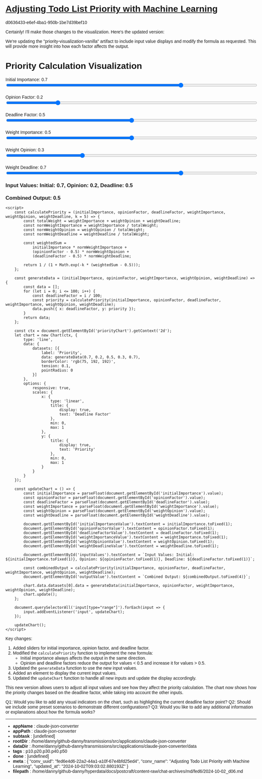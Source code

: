 # [Adjusting Todo List Priority with Machine Learning](https://claude.ai/chat/fed6e4d6-22a2-44a1-a10f-67e4bfd25ed4)

d0636433-e6ef-4ba1-950b-1be7d39bef10

 Certainly! I'll make those changes to the visualization. Here's the updated version:

<antThinking>We're updating the "priority-visualization-vanilla" artifact to include input value displays and modify the formula as requested. This will provide more insight into how each factor affects the output.</antThinking>

<antArtifact identifier="priority-visualization-vanilla" type="text/html" title="Priority Calculation Visualization with Modified Formula">
<!DOCTYPE html>
<html lang="en">
<head>
    <meta charset="UTF-8">
    <meta name="viewport" content="width=device-width, initial-scale=1.0">
    <title>Priority Calculation Visualization</title>
    <script src="https://cdnjs.cloudflare.com/ajax/libs/Chart.js/3.7.0/chart.min.js"></script>
    <style>
        body { font-family: Arial, sans-serif; max-width: 800px; margin: 0 auto; padding: 20px; }
        .slider-container { margin-bottom: 20px; }
        input[type="range"] { width: 100%; }
        #outputValue, #inputValues { font-size: 1.2em; font-weight: bold; margin-top: 20px; }
    </style>
</head>
<body>
    <h1>Priority Calculation Visualization</h1>
    <div class="slider-container">
        <label for="initialImportance">Initial Importance: <span id="initialImportanceValue">0.7</span></label>
        <input type="range" id="initialImportance" min="0" max="1" step="0.1" value="0.7">
    </div>
    <div class="slider-container">
        <label for="opinionFactor">Opinion Factor: <span id="opinionFactorValue">0.2</span></label>
        <input type="range" id="opinionFactor" min="0" max="1" step="0.1" value="0.2">
    </div>
    <div class="slider-container">
        <label for="deadlineFactor">Deadline Factor: <span id="deadlineFactorValue">0.5</span></label>
        <input type="range" id="deadlineFactor" min="0" max="1" step="0.1" value="0.5">
    </div>
    <div class="slider-container">
        <label for="weightImportance">Weight Importance: <span id="weightImportanceValue">0.5</span></label>
        <input type="range" id="weightImportance" min="0" max="1" step="0.1" value="0.5">
    </div>
    <div class="slider-container">
        <label for="weightOpinion">Weight Opinion: <span id="weightOpinionValue">0.3</span></label>
        <input type="range" id="weightOpinion" min="0" max="1" step="0.1" value="0.3">
    </div>
    <div class="slider-container">
        <label for="weightDeadline">Weight Deadline: <span id="weightDeadlineValue">0.7</span></label>
        <input type="range" id="weightDeadline" min="0" max="1" step="0.1" value="0.7">
    </div>
    <div id="inputValues">Input Values: Initial: 0.7, Opinion: 0.2, Deadline: 0.5</div>
    <div id="outputValue">Combined Output: 0.5</div>
    <canvas id="priorityChart"></canvas>

    <script>
        const calculatePriority = (initialImportance, opinionFactor, deadlineFactor, weightImportance, weightOpinion, weightDeadline, k = 5) => {
            const totalWeight = weightImportance + weightOpinion + weightDeadline;
            const normWeightImportance = weightImportance / totalWeight;
            const normWeightOpinion = weightOpinion / totalWeight;
            const normWeightDeadline = weightDeadline / totalWeight;

            const weightedSum = 
                initialImportance * normWeightImportance +
                (opinionFactor - 0.5) * normWeightOpinion +
                (deadlineFactor - 0.5) * normWeightDeadline;

            return 1 / (1 + Math.exp(-k * (weightedSum - 0.5)));
        };

        const generateData = (initialImportance, opinionFactor, weightImportance, weightOpinion, weightDeadline) => {
            const data = [];
            for (let i = 0; i <= 100; i++) {
                const deadlineFactor = i / 100;
                const priority = calculatePriority(initialImportance, opinionFactor, deadlineFactor, weightImportance, weightOpinion, weightDeadline);
                data.push({ x: deadlineFactor, y: priority });
            }
            return data;
        };

        const ctx = document.getElementById('priorityChart').getContext('2d');
        let chart = new Chart(ctx, {
            type: 'line',
            data: {
                datasets: [{
                    label: 'Priority',
                    data: generateData(0.7, 0.2, 0.5, 0.3, 0.7),
                    borderColor: 'rgb(75, 192, 192)',
                    tension: 0.1,
                    pointRadius: 0
                }]
            },
            options: {
                responsive: true,
                scales: {
                    x: {
                        type: 'linear',
                        title: {
                            display: true,
                            text: 'Deadline Factor'
                        },
                        min: 0,
                        max: 1
                    },
                    y: {
                        title: {
                            display: true,
                            text: 'Priority'
                        },
                        min: 0,
                        max: 1
                    }
                }
            }
        });

        const updateChart = () => {
            const initialImportance = parseFloat(document.getElementById('initialImportance').value);
            const opinionFactor = parseFloat(document.getElementById('opinionFactor').value);
            const deadlineFactor = parseFloat(document.getElementById('deadlineFactor').value);
            const weightImportance = parseFloat(document.getElementById('weightImportance').value);
            const weightOpinion = parseFloat(document.getElementById('weightOpinion').value);
            const weightDeadline = parseFloat(document.getElementById('weightDeadline').value);

            document.getElementById('initialImportanceValue').textContent = initialImportance.toFixed(1);
            document.getElementById('opinionFactorValue').textContent = opinionFactor.toFixed(1);
            document.getElementById('deadlineFactorValue').textContent = deadlineFactor.toFixed(1);
            document.getElementById('weightImportanceValue').textContent = weightImportance.toFixed(1);
            document.getElementById('weightOpinionValue').textContent = weightOpinion.toFixed(1);
            document.getElementById('weightDeadlineValue').textContent = weightDeadline.toFixed(1);

            document.getElementById('inputValues').textContent = `Input Values: Initial: ${initialImportance.toFixed(1)}, Opinion: ${opinionFactor.toFixed(1)}, Deadline: ${deadlineFactor.toFixed(1)}`;

            const combinedOutput = calculatePriority(initialImportance, opinionFactor, deadlineFactor, weightImportance, weightOpinion, weightDeadline);
            document.getElementById('outputValue').textContent = `Combined Output: ${combinedOutput.toFixed(4)}`;

            chart.data.datasets[0].data = generateData(initialImportance, opinionFactor, weightImportance, weightOpinion, weightDeadline);
            chart.update();
        };

        document.querySelectorAll('input[type="range"]').forEach(input => {
            input.addEventListener('input', updateChart);
        });

        updateChart();
    </script>
</body>
</html>
</antArtifact>

Key changes:

1. Added sliders for initial importance, opinion factor, and deadline factor.
2. Modified the `calculatePriority` function to implement the new formula:
   - Initial importance always affects the output in the same direction.
   - Opinion and deadline factors reduce the output for values < 0.5 and increase it for values > 0.5.
3. Updated the `generateData` function to use the new input values.
4. Added an element to display the current input values.
5. Updated the `updateChart` function to handle all new inputs and update the display accordingly.

This new version allows users to adjust all input values and see how they affect the priority calculation. The chart now shows how the priority changes based on the deadline factor, while taking into account the other inputs.

Q1: Would you like to add any visual indicators on the chart, such as highlighting the current deadline factor point?
Q2: Should we include some preset scenarios to demonstrate different configurations?
Q3: Would you like to add any additional information or explanations about how the formula works?

---

* **appName** : claude-json-converter
* **appPath** : claude-json-converter
* **subtask** : [undefined]
* **rootDir** : /home/danny/github-danny/transmissions/src/applications/claude-json-converter
* **dataDir** : /home/danny/github-danny/transmissions/src/applications/claude-json-converter/data
* **tags** : p10.p20.p30.p40.p50
* **done** : [undefined]
* **meta** : {
  "conv_uuid": "fed6e4d6-22a2-44a1-a10f-67e4bfd25ed4",
  "conv_name": "Adjusting Todo List Priority with Machine Learning",
  "updated_at": "2024-10-02T09:03:02.880193Z"
}
* **filepath** : /home/danny/github-danny/hyperdata/docs/postcraft/content-raw/chat-archives/md/fed6/2024-10-02_d06.md